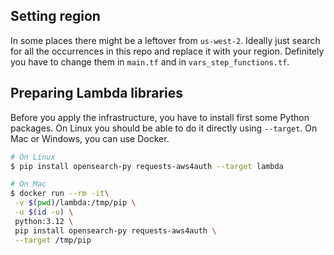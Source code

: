 Setting region
--------------
In some places there might be a leftover from `us-west-2`. Ideally just search
for all the occurrences in this repo and replace it with your region.
Definitely you have to change them in `main.tf` and in `vars_step_functions.tf`.

Preparing Lambda libraries
--------------------------
Before you apply the infrastructure, you have to install first some Python
packages. On Linux you should be able to do it directly using `--target`. On Mac
or Windows, you can use Docker.

```bash
# On Linux
$ pip install opensearch-py requests-aws4auth --target lambda

# On Mac
$ docker run --rm -it\
 -v $(pwd)/lambda:/tmp/pip \
 -u $(id -u) \
 python:3.12 \
 pip install opensearch-py requests-aws4auth \
 --target /tmp/pip
```